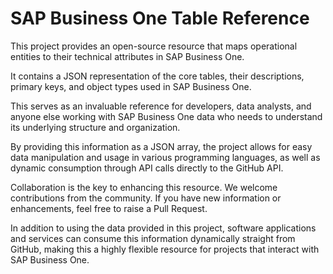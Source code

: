 # SAP Business One Table Reference

This project provides an open-source resource that maps operational entities to their technical attributes in SAP Business One. 

It contains a JSON representation of the core tables, their descriptions, primary keys, and object types used in SAP Business One. 

This serves as an invaluable reference for developers, data analysts, and anyone else working with SAP Business One data who needs to understand its underlying structure and organization. 

By providing this information as a JSON array, the project allows for easy data manipulation and usage in various programming languages, as well as dynamic consumption through API calls directly to the GitHub API.

Collaboration is the key to enhancing this resource. We welcome contributions from the community. If you have new information or enhancements, feel free to raise a Pull Request.

In addition to using the data provided in this project, software applications and services can consume this information dynamically straight from GitHub, making this a highly flexible resource for projects that interact with SAP Business One.
